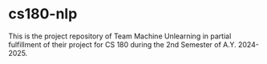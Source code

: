 # cs180-nlp
This is the project repository of Team Machine Unlearning in partial fulfillment of their project for CS 180 during the 2nd Semester of A.Y. 2024-2025.
